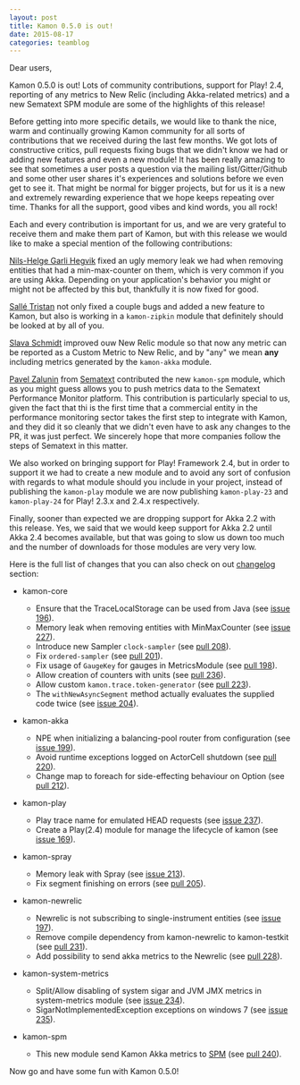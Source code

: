```yaml
---
layout: post
title: Kamon 0.5.0 is out!
date: 2015-08-17
categories: teamblog
---
```


Dear users,

Kamon 0.5.0 is out! Lots of community contributions, support for Play! 2.4, reporting of any metrics to New Relic
(including Akka-related metrics) and a new Sematext SPM module are some of the highlights of this release!



Before getting into more specific details, we would like to thank the nice, warm and continually growing Kamon community
for all sorts of contributions that we received during the last few months. We got lots of constructive critics, pull
requests fixing bugs that we didn't know we had or adding new features and even a new module! It has been really amazing
to see that sometimes a user posts a question via the mailing list/Gitter/Github and some other user shares it's
experiences and solutions before we even get to see it. That might be normal for bigger projects, but for us it is a new
and extremely rewarding experience that we hope keeps repeating over time. Thanks for all the support, good vibes and
kind words, you all rock!

Each and every contribution is important for us, and we are very grateful to receive them and make them part of Kamon,
but with this release we would like to make a special mention of the following contributions:

[Nils-Helge Garli Hegvik] fixed an ugly memory leak we had when removing entities that had a min-max-counter on them,
which is very common if you are using Akka. Depending on your application's behavior you might or might not be affected
by this but, thankfully it is now fixed for good.

[Sallé Tristan] not only fixed a couple bugs and added a new feature to Kamon, but also is working in a `kamon-zipkin`
module that definitely should be looked at by all of you.

[Slava Schmidt] improved ouw New Relic module so that now any metric can be reported as a Custom Metric to New Relic,
and by "any" we mean **any** including metrics generated by the `kamon-akka` module.

[Pavel Zalunin] from [Sematext] contributed the new `kamon-spm` module, which as you might guess allows you to
push metrics data to the Sematext Performance Monitor platform. This contribution is particularly special to us, given
the fact that thi is the first time that a commercial entity in the performance monitoring sector takes the first step
to integrate with Kamon, and they did it so cleanly that we didn't even have to ask any changes to the PR, it was just
perfect. We sincerely hope that more companies follow the steps of Sematext in this matter.

We also worked on bringing support for Play! Framework 2.4, but in order to support it we had to create a new module and
to avoid any sort of confusion with regards to what module should you include in your project, instead of publishing the
`kamon-play` module we are now publishing `kamon-play-23` and `kamon-play-24` for Play! 2.3.x and 2.4.x respectively.

Finally, sooner than expected we are dropping support for Akka 2.2 with this release. Yes, we said that we would keep
support for Akka 2.2 until Akka 2.4 becomes available, but that was going to slow us down too much and the number of
downloads for those modules are very very low.

Here is the full list of changes that you can also check on out [changelog] section:


* kamon-core
  * Ensure that the TraceLocalStorage can be used from Java (see [issue 196](https://github.com/kamon-io/Kamon/issues/196)).
  * Memory leak when removing entities with MinMaxCounter (see [issue 227](https://github.com/kamon-io/Kamon/issues/227)).
  * Introduce new Sampler `clock-sampler` (see [pull 208](https://github.com/kamon-io/Kamon/pull/208)).
  * Fix `ordered-sampler` (see [pull 201](https://github.com/kamon-io/Kamon/pull/201)).
  * Fix usage of `GaugeKey` for gauges in MetricsModule (see [pull 198](https://github.com/kamon-io/Kamon/pull/198)).
  * Allow creation of counters with units (see [pull 236](https://github.com/kamon-io/Kamon/pull/236)).
  * Allow custom `kamon.trace.token-generator` (see [pull 223](https://github.com/kamon-io/Kamon/pull/223)).
  * The `withNewAsyncSegment` method actually evaluates the supplied code twice (see [issue 204](https://github.com/kamon-io/Kamon/issues/204)).

* kamon-akka
  * NPE when initializing a balancing-pool router from configuration (see [issue 199](https://github.com/kamon-io/Kamon/issues/199)).
  * Avoid runtime exceptions logged on ActorCell shutdown (see [pull 220](https://github.com/kamon-io/Kamon/pull/220)).
  * Change map to foreach for side-effecting behaviour on Option (see [pull 212](https://github.com/kamon-io/Kamon/pull/212)).

* kamon-play
  * Play trace name for emulated HEAD requests  (see [issue 237](https://github.com/kamon-io/Kamon/issues/237)).
  * Create a Play(2.4) module for manage the lifecycle of kamon  (see [issue 169](https://github.com/kamon-io/Kamon/issues/169)).

* kamon-spray
  * Memory leak with Spray (see [issue 213](https://github.com/kamon-io/Kamon/issues/213)).
  * Fix segment finishing on errors (see [pull 205](https://github.com/kamon-io/Kamon/pull/205)).

* kamon-newrelic
  * Newrelic is not subscribing to single-instrument entities (see [issue 197](https://github.com/kamon-io/Kamon/issues/197)).
  * Remove compile dependency from kamon-newrelic to kamon-testkit (see [pull 231](https://github.com/kamon-io/Kamon/pull/231)).
  * Add possibility to send akka metrics to the Newrelic (see [pull 228](https://github.com/kamon-io/Kamon/pull/228)).

* kamon-system-metrics
  * Split/Allow disabling of system sigar and JVM JMX metrics in system-metrics module (see [issue 234](https://github.com/kamon-io/Kamon/issues/234)).
  * SigarNotImplementedException exceptions on windows 7 (see [issue 235](https://github.com/kamon-io/Kamon/issues/235)).

* kamon-spm
  * This new module send Kamon Akka metrics to [SPM](http://sematext.com/spm/index.html) (see [pull 240](https://github.com/kamon-io/Kamon/pull/240)).


Now go and have some fun with Kamon 0.5.0!



[Nils-Helge Garli Hegvik]: https://github.com/nilsga
[Sallé Tristan]: https://github.com/Elyrixia
[Slava Schmidt]: https://github.com/slavaschmidt
[Pavel Zalunin]: https://github.com/whiter4bbit
[Sematext]: http://sematext.com/
[changelog]: /introduction/project-info/changelog/
